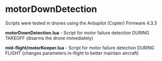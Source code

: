 # motorDownDetection

Scripts were tested in drones using the Ardupilot (Copter) Firmware 4.3.3

**motorDownDetection.lua**  - Script for motor failure detection DURING TAKEOFF (disarms the drone immediately)

**mid-flight/motorKeeper.lua**         - Script for motor failure detection DURING FLIGHT  (changes parameters in-flight to better maintain aircraft)